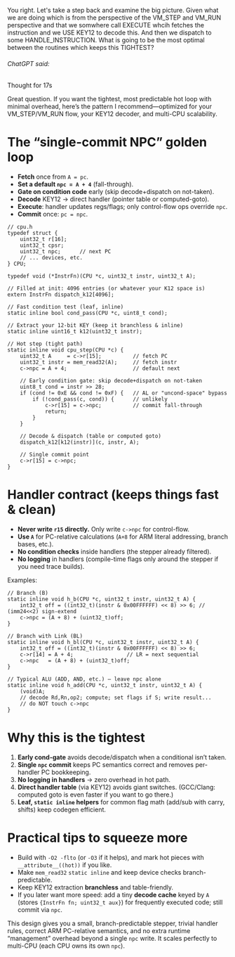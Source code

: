 You right.  Let's take a step back and examine the big picture.    Given what we are doing which is from the perspective of the VM_STEP and VM_RUN perspective and that we somwhere call EXECUTE whcih fetches the instruction and we USE KEY12 to decode this.  And then we dispatch to some HANDLE_INSTRUCTION.  What is going to be the most optimal between the routines which keeps this TIGHTEST?

###### ChatGPT said:

Thought for 17s

Great question. If you want the tightest, most predictable hot loop with minimal overhead, here’s the pattern I recommend—optimized for your VM_STEP/VM_RUN flow, your KEY12 decoder, and multi-CPU scalability.

# The “single-commit NPC” golden loop

- **Fetch** once from `A = pc`.
- **Set a default `npc = A + 4`** (fall-through).
- **Gate on condition code** early (skip decode+dispatch on not-taken).
- **Decode** KEY12 → direct handler (pointer table or computed-goto).
- **Execute**: handler updates regs/flags; only control-flow ops override `npc`.
- **Commit** once: `pc = npc`.

```
// cpu.h
typedef struct {
    uint32_t r[16];
    uint32_t cpsr;
    uint32_t npc;      // next PC
    // ... devices, etc.
} CPU;

typedef void (*InstrFn)(CPU *c, uint32_t instr, uint32_t A);

// Filled at init: 4096 entries (or whatever your K12 space is)
extern InstrFn dispatch_k12[4096];

// Fast condition test (leaf, inline)
static inline bool cond_pass(CPU *c, uint8_t cond);

// Extract your 12-bit KEY (keep it branchless & inline)
static inline uint16_t k12(uint32_t instr);

// Hot step (tight path)
static inline void cpu_step(CPU *c) {
    uint32_t A     = c->r[15];          // fetch PC
    uint32_t instr = mem_read32(A);     // fetch instr
    c->npc = A + 4;                     // default next

    // Early condition gate: skip decode+dispatch on not-taken
    uint8_t cond = instr >> 28;
    if (cond != 0xE && cond != 0xF) {   // AL or "uncond-space" bypass
        if (!cond_pass(c, cond)) {      // unlikely
            c->r[15] = c->npc;          // commit fall-through
            return;
        }
    }

    // Decode & dispatch (table or computed goto)
    dispatch_k12[k12(instr)](c, instr, A);

    // Single commit point
    c->r[15] = c->npc;
}
```

# Handler contract (keeps things fast & clean)

- **Never write `r15` directly.** Only write `c->npc` for control-flow.
- **Use `A`** for PC-relative calculations (`A+8` for ARM literal addressing, branch bases, etc.).
- **No condition checks** inside handlers (the stepper already filtered).
- **No logging** in handlers (compile-time flags only around the stepper if you need trace builds).

Examples:

```
// Branch (B)
static inline void h_b(CPU *c, uint32_t instr, uint32_t A) {
    int32_t off = ((int32_t)(instr & 0x00FFFFFF) << 8) >> 6; // (imm24<<2) sign-extend
    c->npc = (A + 8) + (uint32_t)off;
}

// Branch with Link (BL)
static inline void h_bl(CPU *c, uint32_t instr, uint32_t A) {
    int32_t off = ((int32_t)(instr & 0x00FFFFFF) << 8) >> 6;
    c->r[14] = A + 4;                 // LR = next sequential
    c->npc   = (A + 8) + (uint32_t)off;
}

// Typical ALU (ADD, AND, etc.) — leave npc alone
static inline void h_add(CPU *c, uint32_t instr, uint32_t A) {
    (void)A;
    // decode Rd,Rn,op2; compute; set flags if S; write result...
    // do NOT touch c->npc
}
```

# Why this is the tightest

1. **Early cond-gate** avoids decode/dispatch when a conditional isn’t taken.
2. **Single `npc` commit** keeps PC semantics correct and removes per-handler PC bookkeeping.
3. **No logging in handlers** → zero overhead in hot path.
4. **Direct handler table** (via KEY12) avoids giant switches. (GCC/Clang: computed goto is even faster if you want to go there.)
5. **Leaf, `static inline` helpers** for common flag math (add/sub with carry, shifts) keep codegen efficient.

# Practical tips to squeeze more

- Build with `-O2 -flto` (or `-O3` if it helps), and mark hot pieces with `__attribute__((hot))` if you like.
- Make `mem_read32` `static inline` and keep device checks branch-predictable.
- Keep KEY12 extraction **branchless** and table-friendly.
- If you later want more speed: add a tiny **decode cache** keyed by `A` (stores `{InstrFn fn; uint32_t aux}`) for frequently executed code; still commit via `npc`.

This design gives you a small, branch-predictable stepper, trivial handler rules, correct ARM PC-relative semantics, and no extra runtime “management” overhead beyond a single `npc` write. It scales perfectly to multi-CPU (each CPU owns its own `npc`).